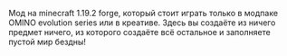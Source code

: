 Мод на minecraft 1.19.2 forge, который стоит играть только в модпаке OMINO evolution series или в креативе.
Здесь вы создаёте из ничего предмет ничего, из которого создаёте всё остальное и заполняете пустой мир бездны!
